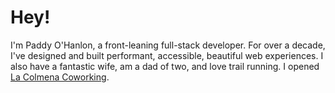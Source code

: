# Hey!

I'm Paddy O'Hanlon, a front-leaning full-stack developer. For over a decade, I've designed and built performant, accessible, beautiful web experiences. I also have a fantastic wife, am a dad of two, and love trail running. I opened [La Colmena Coworking](https://colmenacowork.es/en/).